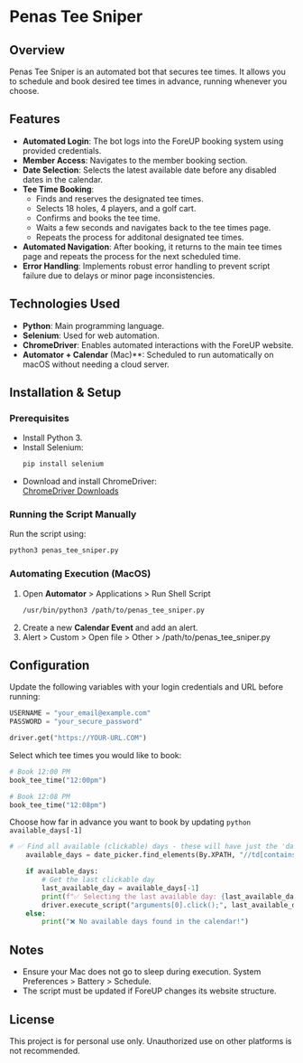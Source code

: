 # Penas Tee Sniper

## Overview

Penas Tee Sniper is an automated bot that secures tee times. It allows you to schedule and book desired tee times in advance, running whenever you choose.

## Features

- **Automated Login**: The bot logs into the ForeUP booking system using provided credentials.
- **Member Access**: Navigates to the member booking section.
- **Date Selection**: Selects the latest available date before any disabled dates in the calendar.
- **Tee Time Booking**:
  - Finds and reserves the designated tee times.
  - Selects 18 holes, 4 players, and a golf cart.
  - Confirms and books the tee time.
  - Waits a few seconds and navigates back to the tee times page.
  - Repeats the process for additonal designated tee times. 
- **Automated Navigation**: After booking, it returns to the main tee times page and repeats the process for the next scheduled time.
- **Error Handling**: Implements robust error handling to prevent script failure due to delays or minor page inconsistencies.

## Technologies Used

- **Python**: Main programming language.
- **Selenium**: Used for web automation.
- **ChromeDriver**: Enables automated interactions with the ForeUP website.
- **Automator + Calendar** (Mac)\*\*: Scheduled to run automatically on macOS without needing a cloud server.

## Installation & Setup

### Prerequisites

- Install Python 3.
- Install Selenium:
  ```sh
  pip install selenium
  ```
- Download and install ChromeDriver:\
  [ChromeDriver Downloads](https://sites.google.com/chromium.org/driver/)

### Running the Script Manually

Run the script using:

```sh
python3 penas_tee_sniper.py
```

### Automating Execution (MacOS)

1. Open **Automator** > Applications > Run Shell Script
   ```sh
   /usr/bin/python3 /path/to/penas_tee_sniper.py
   ```
2. Create a new **Calendar Event** and add an alert.
3. Alert > Custom > Open file > Other > /path/to/penas_tee_sniper.py
   
## Configuration

Update the following variables with your login credentials and URL before running:

```python
USERNAME = "your_email@example.com"
PASSWORD = "your_secure_password"
```

```python
driver.get("https://YOUR-URL.COM")
```
Select which tee times you would like to book:

```python
# Book 12:00 PM
book_tee_time("12:00pm")

# Book 12:08 PM
book_tee_time("12:08pm")
```

Choose how far in advance you want to book by updating ```python available_days[-1] ```

```python
# ✅ Find all available (clickable) days - these will have just the 'day' class without 'disabled'
    available_days = date_picker.find_elements(By.XPATH, "//td[contains(@class, 'day') and not(contains(@class, 'disabled'))]")

    if available_days:
        # Get the last clickable day
        last_available_day = available_days[-1]
        print(f"✅ Selecting the last available day: {last_available_day.text}")
        driver.execute_script("arguments[0].click();", last_available_day)
    else:
        print("❌ No available days found in the calendar!")
```

## Notes

- Ensure your Mac does not go to sleep during execution. System Preferences > Battery > Schedule.
- The script must be updated if ForeUP changes its website structure.

## License

This project is for personal use only. Unauthorized use on other platforms is not recommended.

